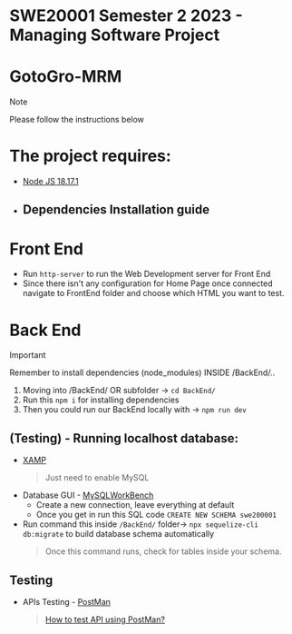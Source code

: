 # SWE20001 Semester 2 2023 - Managing Software Project

# GotoGro-MRM

> [!NOTE]
> Please follow the instructions below

# The project requires:

- [Node JS 18.17.1](https://nodejs.org/en)
- ## Dependencies Installation guide

# Front End
 - Run ```http-server``` to run the Web Development server for Front End
 - Since there isn't any configuration for Home Page once connected navigate to FrontEnd folder and choose which HTML you want to test.

# Back End

> [!Important]
> Remember to install dependencies (node_modules) INSIDE <root> /BackEnd/.. 
1. Moving into /BackEnd/ OR subfolder -> `cd BackEnd/`
2. Run this `npm i` for installing dependencies
3. Then you could run our BackEnd locally with -> `npm run dev`

## (Testing) - Running localhost database:

- [XAMP](https://www.apachefriends.org/download.html)
  > Just need to enable MySQL
- Database GUI - [MySQLWorkBench](https://www.mysql.com/products/workbench/)
  -  Create a new connection, leave everything at default
  -  Once you get in run this SQL code ```CREATE NEW SCHEMA swe200001```
- Run command this inside ```/BackEnd/``` folder-> `npx sequelize-cli db:migrate` to build database schema automatically
  > Once this command runs, check for tables inside your schema.

## Testing

- APIs Testing - [PostMan](https://www.postman.com)
  > [How to test API using PostMan?](https://youtu.be/CLG0ha_a0q8?si=X-ED1t5GpPRQ-qct)




